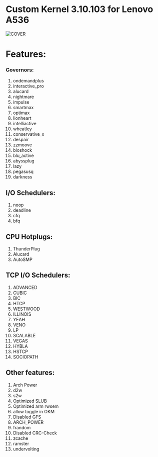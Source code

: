 # Custom Kernel 3.10.103 for Lenovo A536

![COVER](https://github.com/andrwgldmn/kernel_death-666_lenovo_a536_3.10.103_nougat/blob/death/satanism_666.jpg)

# Features:
### Governors:

 1. ondemandplus
 2. interactive_pro
 3. alucard
 4. nightmare
 5. impulse
 6. smartmax
 7. optimax
 8. lionheart
 9. intelliactive
 10. wheatley
 11. conservative_x
 12. despair
 13. zzmoove
 14. bioshock
 15. blu_active
 16. abyssplug
 17. lazy
 18. pegasusq
 19. darkness

## I/O Schedulers:

 1. noop
 2. deadline
 3. cfq
 4. bfq

## CPU Hotplugs:

    

 1. ThunderPlug
 2. Alucard
 3. AutoSMP

## TCP I/O Schedulers:

 1. ADVANCED
 2. CUBIC
 3. BIC
 4. HTCP
 5. WESTWOOD
 6. ILLINOIS
 7. YEAH
 8. VENO
 9. LP
 10. SCALABLE
 11. VEGAS
 12. HYBLA
 13. HSTCP
 14. SOCIOPATH

## Other features:

 1. Arch Power
 2. d2w
 3. s2w
 4. Optimized SLUB
 5. Optimized arm rwsem
 6. allow toggle in OKM
 7. Disabled GFS
 8. ARCH_POWER
 9. frandom
 10. Disabled CRC-Check
 11. zcache
 12. ramster
 13. undervolting
